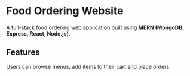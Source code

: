 # Food Ordering Website
A full-stack food ordering web application built using **MERN (MongoDB, Express, React, Node.js)**.

## Features
Users can browse menus, add items to their cart and place orders.
